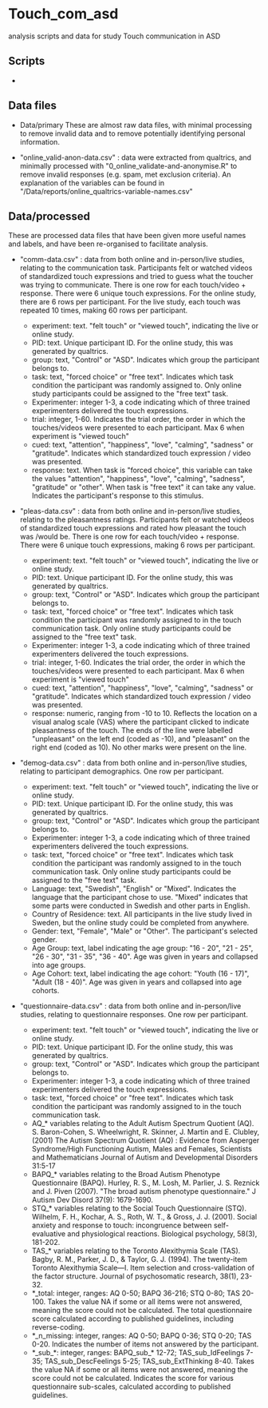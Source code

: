 # Touch_com_asd
 analysis scripts and data for study Touch communication in ASD

## Scripts
*


## Data files

* Data/primary
These are almost raw data files, with minimal processing to remove invalid data and to remove potentially identifying personal information.

* "online_valid-anon-data.csv" : data were extracted from qualtrics, and minimally processed with "0_online_validate-and-anonymise.R" to remove invalid responses (e.g. spam, met exclusion criteria). An explanation of the variables can be found in "/Data/reports/online_qualtrics-variable-names.csv"


## Data/processed
These are processed data files that have been given more useful names and labels, and have been re-organised to facilitate analysis.

* "comm-data.csv" : data from both online and in-person/live studies, relating to the communication task. Participants felt or watched videos of standardized touch expressions and tried to guess what the toucher was trying to communicate. There is one row for each touch/video + response. There were 6 unique touch expressions. For the online study, there are 6 rows per participant. For the live study, each touch was repeated 10 times, making 60 rows per participant. 
  + experiment: text. "felt touch" or "viewed touch", indicating the live or online study. 
  + PID: text. Unique participant ID. For the online study, this was generated by qualtrics.
  + group: text, "Control" or "ASD". Indicates which group the participant belongs to.
  + task: text, "forced choice" or "free text". Indicates which task condition the participant was randomly assigned to. Only online study participants could be assigned to the "free text" task. 
  + Experimenter: integer 1-3, a code indicating which of three trained experimenters delivered the touch expressions.
  + trial: integer, 1-60. Indicates the trial order, the order in which the touches/videos were presented to each participant. Max 6 when experiment is "viewed touch"
  + cued: text, "attention", "happiness", "love", "calming", "sadness" or "gratitude". Indicates which standardized touch expression / video was presented.
  + response: text. When task is "forced choice", this variable can take the values "attention", "happiness", "love", "calming", "sadness", "gratitude" or "other". When task is "free text" it can take any value. Indicates the participant's response to this stimulus.
  
  
* "pleas-data.csv" : data from both online and in-person/live studies, relating to the pleasantness ratings. Participants felt or watched videos of standardized touch expressions and rated how pleasant the touch was /would be. There is one row for each touch/video + response. There were 6 unique touch expressions, making 6 rows per participant.  
  + experiment: text. "felt touch" or "viewed touch", indicating the live or online study. 
  + PID: text. Unique participant ID. For the online study, this was generated by qualtrics.
  + group: text, "Control" or "ASD". Indicates which group the participant belongs to.
  + task: text, "forced choice" or "free text". Indicates which task condition the participant was randomly assigned to in the touch communication task. Only online study participants could be assigned to the "free text" task. 
  + Experimenter: integer 1-3, a code indicating which of three trained experimenters delivered the touch expressions.
  + trial: integer, 1-60. Indicates the trial order, the order in which the touches/videos were presented to each participant. Max 6 when experiment is "viewed touch"
  + cued: text, "attention", "happiness", "love", "calming", "sadness" or "gratitude". Indicates which standardized touch expression / video was presented.
  + response: numeric, ranging from -10 to 10. Reflects the location on a visual analog scale (VAS) where the participant clicked to indicate pleasantness of the touch. The ends of the line were labelled "unpleasant" on the left end (coded as -10), and "pleasant" on the right end (coded as 10). No other marks were present on the line. 
  
  
* "demog-data.csv" : data from both online and in-person/live studies, relating to participant demographics. One row per participant.  
  + experiment: text. "felt touch" or "viewed touch", indicating the live or online study. 
  + PID: text. Unique participant ID. For the online study, this was generated by qualtrics.
  + group: text, "Control" or "ASD". Indicates which group the participant belongs to.
  + Experimenter: integer 1-3, a code indicating which of three trained experimenters delivered the touch expressions.
  + task: text, "forced choice" or "free text". Indicates which task condition the participant was randomly assigned to in the touch communication task. Only online study participants could be assigned to the "free text" task. 
  + Language: text, "Swedish", "English" or "Mixed". Indicates the language that the participant chose to use. "Mixed" indicates that some parts were conducted in Swedish and other parts in English.
  + Country of Residence: text. All participants in the live study lived in Sweden, but the online study could be completed from anywhere. 
  + Gender: text, "Female", "Male" or "Other". The participant's selected gender. 
  + Age Group: text, label indicating the age group: "16 - 20", "21 - 25", "26 - 30", "31 - 35", "36 - 40". Age was given in years and collapsed into age groups.
  + Age Cohort: text, label indicating the age cohort: "Youth (16 - 17)", "Adult (18 - 40)". Age was given in years and collapsed into age cohorts.
  

* "questionnaire-data.csv" : data from both online and in-person/live studies, relating to questionnaire responses. One row per participant.  
  + experiment: text. "felt touch" or "viewed touch", indicating the live or online study. 
  + PID: text. Unique participant ID. For the online study, this was generated by qualtrics.
  + group: text, "Control" or "ASD". Indicates which group the participant belongs to.
  + Experimenter: integer 1-3, a code indicating which of three trained experimenters delivered the touch expressions.
  + task: text, "forced choice" or "free text". Indicates which task condition the participant was randomly assigned to in the touch communication task.
  + AQ_* variables relating to the Adult Autism Spectrum Quotient (AQ). S. Baron-Cohen, S. Wheelwright, R. Skinner, J. Martin and E. Clubley, (2001) The Autism Spectrum Quotient (AQ) : Evidence from Asperger Syndrome/High Functioning Autism, Males and Females, Scientists and Mathematicians Journal of Autism and Developmental Disorders 31:5-17
  + BAPQ_* variables relating to the Broad Autism Phenotype Questionnaire (BAPQ). Hurley, R. S., M. Losh, M. Parlier, J. S. Reznick and J. Piven (2007). "The broad autism phenotype questionnaire." J Autism Dev Disord 37(9): 1679-1690.
  + STQ_* variables relating to the Social Touch Questionnaire (STQ). Wilhelm, F. H., Kochar, A. S., Roth, W. T., & Gross, J. J. (2001). Social anxiety and response to touch: incongruence between self-evaluative and physiological reactions. Biological psychology, 58(3), 181-202.
  + TAS_* variables relating to the Toronto Alexithymia Scale (TAS). Bagby, R. M., Parker, J. D., & Taylor, G. J. (1994). The twenty-item Toronto Alexithymia Scale—I. Item selection and cross-validation of the factor structure. Journal of psychosomatic research, 38(1), 23-32.
  + *_total: integer, ranges: AQ 0-50; BAPQ 36-216; STQ 0-80; TAS 20-100. Takes the value NA if some or all items were not answered, meaning the score could not be calculated. The total questionnaire score calculated according to published guidelines, including reverse-coding. 
  + *_n_missing: integer, ranges: AQ 0-50; BAPQ 0-36; STQ 0-20; TAS 0-20. Indicates the number of items not answered by the participant.
  + \*\_sub\_\*: integer, ranges: BAPQ_sub_* 12-72; TAS_sub_IdFeelings 7-35; TAS_sub_DescFeelings 5-25; TAS_sub_ExtThinking 8-40. Takes the value NA if some or all items were not answered, meaning the score could not be calculated. Indicates the score for various questionnaire sub-scales, calculated according to published guidelines.
  
  
